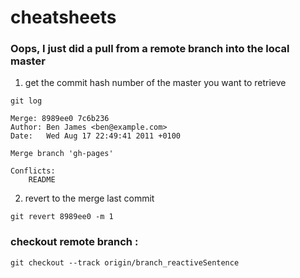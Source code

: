 # cheatsheets


### Oops, I just did a pull from a remote branch into the local master

1. get the commit hash number of the master you want to retrieve 
```
git log
```
```commit 8f937c683929b08379097828c8a04350b9b8e183
Merge: 8989ee0 7c6b236
Author: Ben James <ben@example.com>
Date:   Wed Aug 17 22:49:41 2011 +0100

Merge branch 'gh-pages'

Conflicts:
    README
```

2. revert to the merge last commit 
```
git revert 8989ee0 -m 1
```


### checkout remote branch : 
```
git checkout --track origin/branch_reactiveSentence
```
